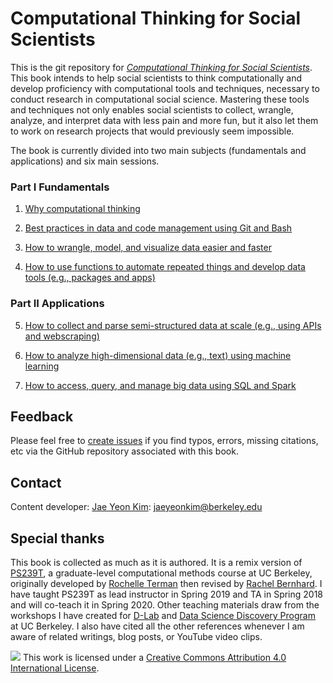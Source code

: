 # Computational Thinking for Social Scientists

This is the git repository for [*Computational Thinking for Social Scientists*](https://jaeyk.github.io/PS239T/). This book intends to help social scientists to think computationally and develop proficiency with computational tools and techniques, necessary to conduct research in computational social science. Mastering these tools and techniques not only enables social scientists to collect, wrangle, analyze, and interpret data with less pain and more fun, but it also let them to work on research projects that would previously seem impossible.

The book is currently divided into two main subjects (fundamentals and applications) and six main sessions. 

### Part I Fundamentals

1. [Why computational thinking](https://jaeyk.github.io/PS239T/motivation.html)

2. [Best practices in data and code management using Git and Bash](https://jaeyk.github.io/PS239T/git_bash.html)

3. [How to wrangle, model, and visualize data easier and faster](https://jaeyk.github.io/PS239T/tidy_data.html) 

4. [How to use functions to automate repeated things and develop data tools (e.g., packages and apps)](https://jaeyk.github.io/PS239T/functional_programming.html) 

### Part II Applications

5. [How to collect and parse semi-structured data at scale (e.g., using APIs and webscraping)](https://jaeyk.github.io/PS239T/semi_structured_data.html) 

6. [How to analyze high-dimensional data (e.g., text) using machine learning](https://jaeyk.github.io/PS239T/machine_learning.html) 

7. [How to access, query, and manage big data using SQL and Spark](https://jaeyk.github.io/PS239T/big_data.html) 

## Feedback

Please feel free to [create issues](https://github.com/jaeyk/PS239T/issues) if you find typos, errors, missing citations, etc via the GitHub repository associated with this book. 

## Contact

Content developer: [Jae Yeon Kim](https://jaeyk.github.io/): jaeyeonkim@berkeley.edu

## Special thanks 

This book is collected as much as it is authored. It is a remix version of [PS239T](https://github.com/rochelleterman/PS239T), a graduate-level computational methods course at UC Berkeley, originally developed by [Rochelle Terman](http://rochelleterman.com/) then revised by [Rachel Bernhard](http://rachelbernhard.com/). I have taught PS239T as lead instructor in Spring 2019 and TA in Spring 2018 and will co-teach it in Spring 2020. Other teaching materials draw from the workshops I have created for [D-Lab](https://dlab.berkeley.edu/) and [Data Science Discovery Program](https://data.berkeley.edu/research/discovery-program-home) at UC Berkeley. I also have cited all the other references whenever I am aware of related writings, blog posts, or YouTube video clips. 

![](https://i.creativecommons.org/l/by/4.0/88x31.png) This work is licensed under a [Creative Commons Attribution 4.0 International License](https://creativecommons.org/licenses/by/4.0/).
